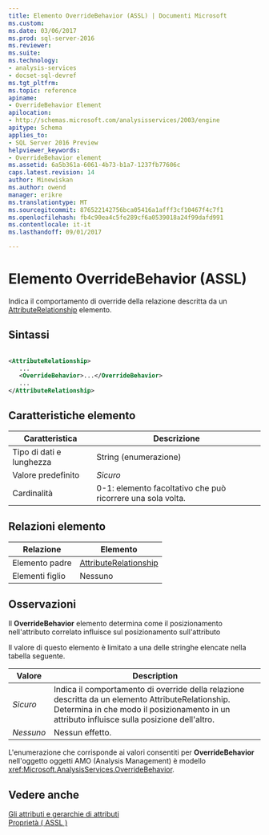 ```yaml
---
title: Elemento OverrideBehavior (ASSL) | Documenti Microsoft
ms.custom: 
ms.date: 03/06/2017
ms.prod: sql-server-2016
ms.reviewer: 
ms.suite: 
ms.technology:
- analysis-services
- docset-sql-devref
ms.tgt_pltfrm: 
ms.topic: reference
apiname:
- OverrideBehavior Element
apilocation:
- http://schemas.microsoft.com/analysisservices/2003/engine
apitype: Schema
applies_to:
- SQL Server 2016 Preview
helpviewer_keywords:
- OverrideBehavior element
ms.assetid: 6a5b361a-6061-4b73-b1a7-1237fb77606c
caps.latest.revision: 14
author: Minewiskan
ms.author: owend
manager: erikre
ms.translationtype: MT
ms.sourcegitcommit: 876522142756bca05416a1afff3cf10467f4c7f1
ms.openlocfilehash: fb4c90ea4c5fe289cf6a0539018a24f99dafd991
ms.contentlocale: it-it
ms.lasthandoff: 09/01/2017

---
```

# <a name="overridebehavior-element-assl"></a>Elemento OverrideBehavior (ASSL)
  Indica il comportamento di override della relazione descritta da un [AttributeRelationship](../../../analysis-services/scripting/objects/attributerelationship-element-assl.md) elemento.  
  
## <a name="syntax"></a>Sintassi  
  
```xml  
  
<AttributeRelationship>  
   ...  
   <OverrideBehavior>...</OverrideBehavior>  
   ...  
</AttributeRelationship>  
```  
  
## <a name="element-characteristics"></a>Caratteristiche elemento  
  
|Caratteristica|Descrizione|  
|--------------------|-----------------|  
|Tipo di dati e lunghezza|String (enumerazione)|  
|Valore predefinito|*Sicuro*|  
|Cardinalità|0-1: elemento facoltativo che può ricorrere una sola volta.|  
  
## <a name="element-relationships"></a>Relazioni elemento  
  
|Relazione|Elemento|  
|------------------|-------------|  
|Elemento padre|[AttributeRelationship](../../../analysis-services/scripting/objects/attributerelationship-element-assl.md)|  
|Elementi figlio|Nessuno|  
  
## <a name="remarks"></a>Osservazioni  
 Il **OverrideBehavior** elemento determina come il posizionamento nell'attributo correlato influisce sul posizionamento sull'attributo  
  
 Il valore di questo elemento è limitato a una delle stringhe elencate nella tabella seguente.  
  
|Valore|Description|  
|-----------|-----------------|  
|*Sicuro*|Indica il comportamento di override della relazione descritta da un elemento AttributeRelationship. Determina in che modo il posizionamento in un attributo influisce sulla posizione dell'altro.|  
|*Nessuno*|Nessun effetto.|  
  
 L'enumerazione che corrisponde ai valori consentiti per **OverrideBehavior** nell'oggetto oggetti AMO (Analysis Management) è modello <xref:Microsoft.AnalysisServices.OverrideBehavior>.  
  
## <a name="see-also"></a>Vedere anche  
 [Gli attributi e gerarchie di attributi](../../../analysis-services/multidimensional-models-olap-logical-dimension-objects/attributes-and-attribute-hierarchies.md)   
 [Proprietà &#40; ASSL &#41;](../../../analysis-services/scripting/properties/properties-assl.md)  
  
  
